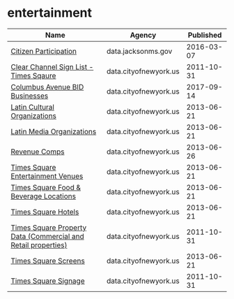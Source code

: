 # entertainment

Name | Agency | Published
---- | ---- | ---------
[Citizen Participation](../datasets/spr7-pdcc.md) | data.jacksonms.gov | 2016-03-07
[Clear Channel Sign List - Times Sqaure](../datasets/wjtn-s4z7.md) | data.cityofnewyork.us | 2011-10-31
[Columbus Avenue BID Businesses](../datasets/h5nh-eqde.md) | data.cityofnewyork.us | 2017-09-14
[Latin Cultural Organizations](../datasets/799n-b76v.md) | data.cityofnewyork.us | 2013-06-21
[Latin Media Organizations](../datasets/9z9b-6hvk.md) | data.cityofnewyork.us | 2013-06-21
[Revenue Comps](../datasets/sv6e-j8t9.md) | data.cityofnewyork.us | 2013-06-26
[Times Square Entertainment Venues](../datasets/jxdc-hnze.md) | data.cityofnewyork.us | 2013-06-21
[Times Square Food & Beverage Locations](../datasets/kh2m-kcyz.md) | data.cityofnewyork.us | 2013-06-21
[Times Square Hotels](../datasets/v8qe-fx6p.md) | data.cityofnewyork.us | 2013-06-21
[Times Square Property Data (Commercial and Retail properties)](../datasets/j86k-5i43.md) | data.cityofnewyork.us | 2011-10-31
[Times Square Screens](../datasets/n246-cev5.md) | data.cityofnewyork.us | 2013-06-21
[Times Square Signage](../datasets/6bzx-emuu.md) | data.cityofnewyork.us | 2011-10-31

